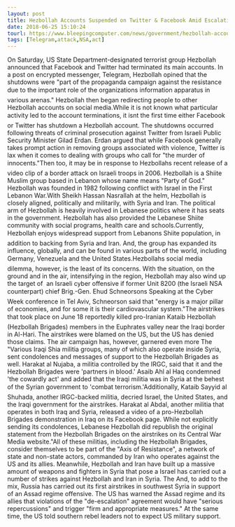 ```yaml
---
layout: post
title: Hezbollah Accounts Suspended on Twitter & Facebook Amid Escalation With Israel
date: 2018-06-25 15:10:24
tourl: https://www.bleepingcomputer.com/news/government/hezbollah-accounts-suspended-on-twitter-and-facebook-amid-escalation-with-israel/
tags: [Telegram,attack,NSA,act]
---
```

On Saturday, US State Department-designated terrorist group Hezbollah announced that Facebook and Twitter had terminated its main accounts. In a post on encrypted messenger, Telegram, Hezbollah opined that the shutdowns were "part of the propaganda campaign against the resistance due to the important role of the organizations information apparatus in various arenas." Hezbollah then began redirecting people to other Hezbollah accounts on social media.While it is not known what particular activity led to the account terminations, it isnt the first time either Facebook or Twitter has shutdown a Hezbollah account. The shutdowns occurred following threats of criminal prosecution against Twitter from Israeli Public Security Minister Gilad Erdan. Erdan argued that while Facebook generally takes prompt action in removing groups associated with violence, Twitter is lax when it comes to dealing with groups who call for "the murder of innocents."Then too, it may be in response to Hezbollahs recent release of a video clip of a border attack on Israeli troops in 2006. Hezbollah is a Shiite Muslim group based in Lebanon whose name means "Party of God." Hezbollah was founded in 1982 following conflict with Israel in the First Lebanon War.With Sheikh Hassan Nasrallah at the helm, Hezbollah is closely aligned, politically and militarily, with Syria and Iran. The political arm of Hezbollah is heavily involved in Lebanese politics where it has seats in the government. Hezbollah has also provided the Lebanese Shiite community with social programs, health care and schools.Currently, Hezbollah enjoys widespread support from Lebanons Shiite population, in addition to backing from Syria and Iran. And, the group has expanded its influence, globally, and can be found in various parts of the world, including Germany, Venezuela and the United States.Hezbollahs social media dilemma, however, is the least of its concerns. With the situation, on the ground and in the air, intensifying in the region, Hezbollah may also wind up the target of  an Israeli cyber offensive if former Unit 8200 (the Israeli NSA counterpart) chief Brig.-Gen. Ehud Schneorsons Speaking at the Cyber Week conference in Tel Aviv, Schneorson said that "energy is a major pillar of economies, and for some it is their cardiovascular system."The airstrikes that took place on June 18 reportedly killed pro-Iranian Kataib Hezbollah (Hezbollah Brigades) members in the Euphrates valley near the Iraqi border in Al-Hari. The airstrikes were blamed on the US, but the US has denied those claims. The air campaign has, however, garnered even more The "Various Iraqi Shia militia groups, many of which also operate inside Syria, sent condolences and messages of support to the Hezbollah Brigades as well. Harakat al Nujaba, a militia controlled by the IRGC, said that it and the Hezbollah Brigades were 'partners in blood.' Asaib Ahl al Haq condemned 'the cowardly act' and added that the Iraqi militia was in Syria at the behest of the Syrian government to 'combat terrorism.'Additionally, Kataib Sayyid al Shuhada, another IRGC-backed militia, decried Israel, the United States, and the Iraqi government for the airstrikes. Harakat al Abdal, another militia that operates in both Iraq and Syria, released a video of a pro-Hezbollah Brigades demonstration in Iraq on its Facebook page. While not explicitly sending its condolences, Lebanese Hezbollah did republish the original statement from the Hezbollah Brigades on the airstrikes on its Central War Media website."All of these militias, including the Hezbollah Brigades, consider themselves to be part of the "Axis of Resistance", a network of state and non-state actors, commanded by Iran who operates against the US and its allies. Meanwhile, Hezbollah and Iran have built up a massive amount of weapons and fighters in Syria that pose a Israel has carried out a number of strikes against Hezbollah and Iran in Syria. The And, to add to the mix, Russia has carried out its first airstrikes in southwest Syria in support of an Assad regime offensive. The US has warned the Assad regime and its allies that violations of the "de-escalation" agreement would have "serious repercussions" and trigger "firm and appropriate measures." At the same time, the US told southern rebel leaders not to expect US military support.